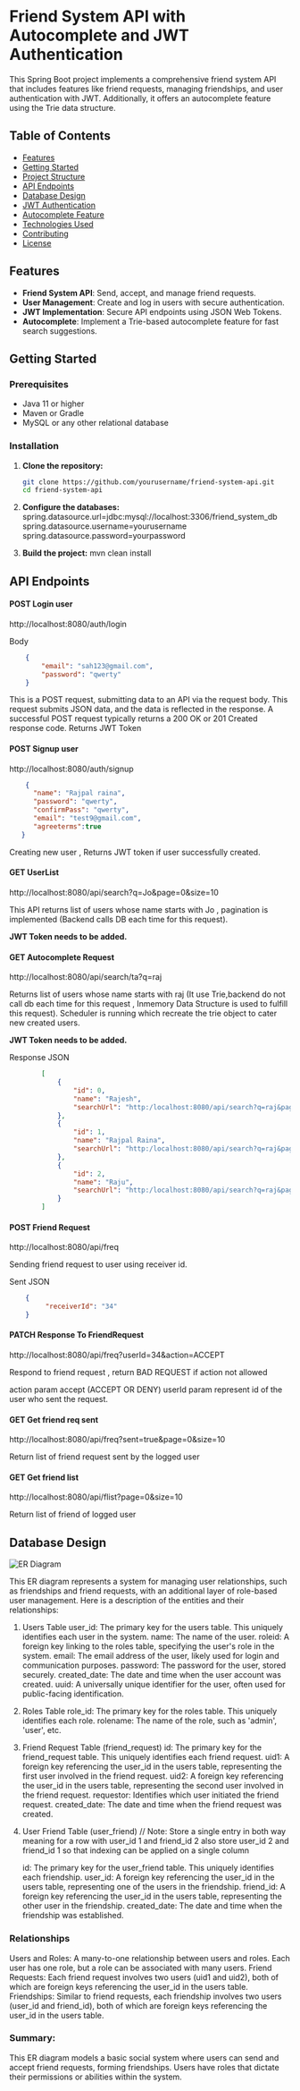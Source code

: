 # Friend System API with Autocomplete and JWT Authentication

This Spring Boot project implements a comprehensive friend system API that includes features like friend requests, managing friendships, and user authentication with JWT. Additionally, it offers an autocomplete feature using the Trie data structure.

## Table of Contents

- [Features](#features)
- [Getting Started](#getting-started)
- [Project Structure](#project-structure)
- [API Endpoints](#api-endpoints)
- [Database Design](#database-design)
- [JWT Authentication](#jwt-authentication)
- [Autocomplete Feature](#autocomplete-feature)
- [Technologies Used](#technologies-used)
- [Contributing](#contributing)
- [License](#license)

## Features

- **Friend System API**: Send, accept, and manage friend requests.
- **User Management**: Create and log in users with secure authentication.
- **JWT Implementation**: Secure API endpoints using JSON Web Tokens.
- **Autocomplete**: Implement a Trie-based autocomplete feature for fast search suggestions.

## Getting Started

### Prerequisites

- Java 11 or higher
- Maven or Gradle
- MySQL or any other relational database

### Installation

1. **Clone the repository:**

   ```bash
   git clone https://github.com/yourusername/friend-system-api.git
   cd friend-system-api
   ```
2. **Configure the databases:**
    spring.datasource.url=jdbc:mysql://localhost:3306/friend_system_db
    spring.datasource.username=yourusername
    spring.datasource.password=yourpassword

3. **Build the project:**
    mvn clean install

## API Endpoints

#### POST Login user
http://localhost:8080/auth/login

Body 
```json
    {
        "email": "sah123@gmail.com",
        "password": "qwerty"
    }
```
This is a POST request, submitting data to an API via the request body. This request submits JSON data, and the data is reflected in the response.
A successful POST request typically returns a 200 OK or 201 Created response code. Returns JWT Token


#### POST Signup user

http://localhost:8080/auth/signup

```json
    {
      "name": "Rajpal raina",
      "password": "qwerty",
      "confirmPass": "qwerty",
      "email": "test9@gmail.com",
      "agreeterms":true
   }
```
Creating new user , Returns JWT token if user successfully created.

#### GET UserList
http://localhost:8080/api/search?q=Jo&page=0&size=10

This API returns list of users whose name starts with Jo , pagination is implemented (Backend calls DB each time for this request).

**JWT Token needs to be added.**

#### GET Autocomplete Request
http://localhost:8080/api/search/ta?q=raj

Returns list of users whose name starts with raj (It use Trie,backend do not call db each time for this request , Inmemory Data Structure is used to fulfill this request).
Scheduler is running which recreate the trie object to cater new created users.

**JWT Token needs to be added.**

Response JSON
```json
        [
            {
                "id": 0,
                "name": "Rajesh",
                "searchUrl": "http:/localhost:8080/api/search?q=raj&page=0&size=10"
            },
            {
                "id": 1,
                "name": "Rajpal Raina",
                "searchUrl": "http:/localhost:8080/api/search?q=raj&page=0&size=10"
            },
            {
                "id": 2,
                "name": "Raju",
                "searchUrl": "http:/localhost:8080/api/search?q=raj&page=0&size=10"
            }
        ]
```

#### POST Friend Request
http://localhost:8080/api/freq

Sending friend request to user using receiver id.

Sent JSON
```json
    {
         "receiverId": "34"
    }
```

#### PATCH Response To FriendRequest
http://localhost:8080/api/freq?userId=34&action=ACCEPT

Respond to friend request , return BAD REQUEST if action not allowed

action param accept (ACCEPT OR DENY)
userId param represent id of the user who sent the request.

#### GET Get friend req sent
http://localhost:8080/api/freq?sent=true&page=0&size=10

Return list of friend request sent by the logged user

#### GET Get friend list
http://localhost:8080/api/flist?page=0&size=10

Return list of friend of logged user

## Database Design 
![ER Diagram](./friendSystemER.png)

This ER diagram represents a system for managing user relationships, such as friendships and friend requests, with an additional layer of role-based user management. Here is a description of the entities and their relationships:

1. Users Table
    user\_id: The primary key for the users table. This uniquely identifies each user in the system.
    name: The name of the user.
    roleid: A foreign key linking to the roles table, specifying the user's role in the system.
    email: The email address of the user, likely used for login and communication purposes.
    password: The password for the user, stored securely.
    created\_date: The date and time when the user account was created.
    uuid: A universally unique identifier for the user, often used for public-facing identification.

2. Roles Table
    role\_id: The primary key for the roles table. This uniquely identifies each role.
    rolename: The name of the role, such as 'admin', 'user', etc.

3. Friend Request Table (friend\_request)
    id: The primary key for the friend\_request table. This uniquely identifies each friend request.
    uid1: A foreign key referencing the user_id in the users table, representing the first user involved in the friend request.
    uid2: A foreign key referencing the user_id in the users table, representing the second user involved in the friend request.
    requestor: Identifies which user initiated the friend request.
    created_date: The date and time when the friend request was created.

4. User Friend Table (user_friend) // Note: Store a single entry in both way meaning for a row with user_id 1 and friend_id 2 also store user_id 2 and friend_id 1 so that indexing can be applied on a single column

    id: The primary key for the user_friend table. This uniquely identifies each friendship.
    user_id: A foreign key referencing the user_id in the users table, representing one of the users in the friendship.
    friend_id: A foreign key referencing the user_id in the users table, representing the other user in the friendship.
    created_date: The date and time when the friendship was established.


### Relationships

Users and Roles: A many-to-one relationship between users and roles. Each user has one role, but a role can be associated with many users.
Friend Requests: Each friend request involves two users (uid1 and uid2), both of which are foreign keys referencing the user_id in the users table.
Friendships: Similar to friend requests, each friendship involves two users (user_id and friend_id), both of which are foreign keys referencing the user_id in the users table.

### Summary:
This ER diagram models a basic social system where users can send and accept friend requests, forming friendships. Users have roles that dictate their permissions or abilities within the system.
